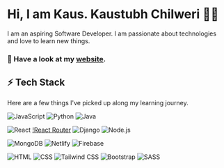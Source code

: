 
# Hi, I am Kaus. Kaustubh Chilweri 👨‍💻

I am an aspiring Software Developer. I am passionate about technologies and love to learn new things.

### 🔭 Have a look at my [website](https://kaustubhchilweri.web.app/).


## ⚡ Tech Stack

Here are a few things I've picked up along my learning journey.


  ![JavaScript](https://img.shields.io/badge/JavaScript-F7DF1E?style=for-the-badge&logo=javascript&logoColor=black) ![Python](https://img.shields.io/badge/-Python-000?style=for-the-badge&logo=python) ![Java](https://img.shields.io/badge/Java-ED8B00?style=for-the-badge&logo=openjdk&logoColor=white) 
  
  ![React](https://img.shields.io/badge/React-61DAFB?style=flat&logo=react&logoColor=black) [!React Router](https://img.shields.io/badge/React_Router-CA4245?style=flat&logo=react-router&logoColor=white) ![Django](https://img.shields.io/badge/Django-092E20?style=flat&logo=django&logoColor=white) ![Node.js](https://img.shields.io/badge/Node.js-339933?style=flat&logo=node.js&logoColor=white)

 ![MongoDB](https://img.shields.io/badge/MongoDB-47A248?style=flat&logo=mongodb&logoColor=white) ![Netlify](https://img.shields.io/badge/Netlify-00C7B7?style=flat&logo=netlify&logoColor=white) ![Firebase](https://img.shields.io/badge/firebase-ffca28?style=for-the-badge&logo=firebase&logoColor=black)
  
 ![HTML](https://img.shields.io/badge/HTML5-E34F26?style=for-the-badge&logo=html5&logoColor=white) ![CSS](https://img.shields.io/badge/CSS-239120?&style=for-the-badge&logo=css3&logoColor=white) ![Tailwind CSS](https://img.shields.io/badge/Tailwind_CSS-06B6D4?style=flat&logo=tailwind-css&logoColor=white) ![Bootstrap](https://img.shields.io/badge/Bootstrap-7952B3?style=flat&logo=bootstrap&logoColor=white) ![SASS](https://img.shields.io/badge/Sass-CC6699?style=flat&logo=sass&logoColor=white)
